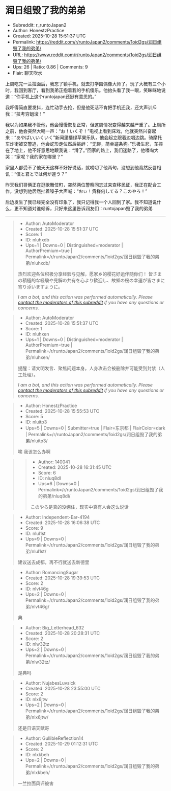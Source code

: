 # 润日组毁了我的弟弟

- Subreddit: r_runtoJapan2
- Author: HonestzPractice
- Created: 2025-10-28 15:51:37 UTC
- Permalink: https://reddit.com/r/runtoJapan2/comments/1oid2gs/润日组毁了我的弟弟/
- URL: https://www.reddit.com/r/runtoJapan2/comments/1oid2gs/润日组毁了我的弟弟/
- Ups: 26 | Ratio: 0.86 | Comments: 9
- Flair: 聊天吹水


上周吃完一兰拉面后，我忘了锁手机，就去打学园偶像大师了。玩了大概有三个小时，我回到客厅，看到我弟正抱着我的手机傻乐。他抬头看了我一眼，笑眯眯地说道：“你手机上这个runtojapan还挺有意思的。”

我吓得简直要发抖，连忙动手去抢，但是他死活不肯把手机还我，还大声训斥我：“技考穷蛆滚！”

我以为如果我不管他，他会慢慢恢复正常，但这周情况变得越来越严重了。上厕所之前，他会突然大喝一声：“お！いくぞ！”电视上看到床戏，他就突然兴奋起来：“あやばい,いくいく”新闻里播绿苹果乐队，他会起立跟着边唱边跳。骑摩托车炸街被交警追，他会蛇形走位然后挑衅：“无聊，简单遛条狗。”乐极生悲，车摔在了地上，他不好意思地跟我说：“滑了。”回家的路上，我们迷路了，他嚎啕大哭：“家呢？我的家在哪里？”

家里人都受不了他天天这样不好好说话，就唠叨了他两句，没想到他竟然反唇相讥：“僕と君とでは何が違う？”

昨天我们哥俩正在逛歌舞伎町，突然两位警察同志过来查移民证，我正在配合工作，没想到他居然扯着嗓子大声喊：“おぃ！貴様何してる？このやろ！”

后边发生了我已经完全没有印象了，我只记得我一个人回到了家。我不知道说什么，更不知道对谁倾诉，只好来这里告诉润友们：runtojapan毁了我的弟弟


---

> - Author: AutoModerator
> - Created: 2025-10-28 15:51:37 UTC
> - Score: 1
> - ID: nluhxdb
> - Ups=1 | Downs=0 | Distinguished=moderator | AuthorPremium=true | Permalink=/r/runtoJapan2/comments/1oid2gs/润日组毁了我的弟弟/nluhxdb/
>
> 热烈欢迎各位积极分享经验与见解，愿家乡的樱花好运伴随你们！
> 皆さまの積極的な経験や見解の共有を心より歓迎し、故郷の桜の幸運が皆さまに寄り添いますように。
> 
> *I am a bot, and this action was performed automatically. Please [contact the moderators of this subreddit](/message/compose/?to=/r/runtoJapan2) if you have any questions or concerns.*

> - Author: AutoModerator
> - Created: 2025-10-28 15:51:37 UTC
> - Score: 1
> - ID: nluhxen
> - Ups=1 | Downs=0 | Distinguished=moderator | AuthorPremium=true | Permalink=/r/runtoJapan2/comments/1oid2gs/润日组毁了我的弟弟/nluhxen/
>
> 提醒：请文明发言、聚焦问题本身。人身攻击会被删除并可能受到封禁（人工处理）。
> 
> *I am a bot, and this action was performed automatically. Please [contact the moderators of this subreddit](/message/compose/?to=/r/runtoJapan2) if you have any questions or concerns.*

> - Author: HonestzPractice
> - Created: 2025-10-28 15:55:53 UTC
> - Score: 5
> - ID: nluitp3
> - Ups=5 | Downs=0 | Submitter=true | Flair=东京都 | FlairColor=dark | Permalink=/r/runtoJapan2/comments/1oid2gs/润日组毁了我的弟弟/nluitp3/
>
> 唉 我该怎么办啊

>> - Author: 140041
>> - Created: 2025-10-28 16:31:45 UTC
>> - Score: 6
>> - ID: nluq8dl
>> - Ups=6 | Downs=0 | Permalink=/r/runtoJapan2/comments/1oid2gs/润日组毁了我的弟弟/nluq8dl/
>>
>> このやろ是真的没绷住，现实中真有人会这么说话

> - Author: Independent-Ear-4194
> - Created: 2025-10-28 16:06:38 UTC
> - Score: 9
> - ID: nlul1st
> - Ups=9 | Downs=0 | Permalink=/r/runtoJapan2/comments/1oid2gs/润日组毁了我的弟弟/nlul1st/
>
> 建议送去成都，再不行就送去新德里

> - Author: RomancingSugar
> - Created: 2025-10-28 19:39:53 UTC
> - Score: 2
> - ID: nlvt46g
> - Ups=2 | Downs=0 | Permalink=/r/runtoJapan2/comments/1oid2gs/润日组毁了我的弟弟/nlvt46g/
>
> 典

> - Author: Big_Letterhead_632
> - Created: 2025-10-28 20:28:31 UTC
> - Score: 2
> - ID: nlw32tz
> - Ups=2 | Downs=0 | Permalink=/r/runtoJapan2/comments/1oid2gs/润日组毁了我的弟弟/nlw32tz/
>
> 是典吗

> - Author: NujabesLuvsick
> - Created: 2025-10-28 23:55:00 UTC
> - Score: 2
> - ID: nlx6jtw
> - Ups=2 | Downs=0 | Permalink=/r/runtoJapan2/comments/1oid2gs/润日组毁了我的弟弟/nlx6jtw/
>
> 还是日语天赋哥

> - Author: GullibleReflection14
> - Created: 2025-10-29 01:12:31 UTC
> - Score: 2
> - ID: nlxkbeh
> - Ups=2 | Downs=0 | Permalink=/r/runtoJapan2/comments/1oid2gs/润日组毁了我的弟弟/nlxkbeh/
>
> 一兰拉面风评被害
